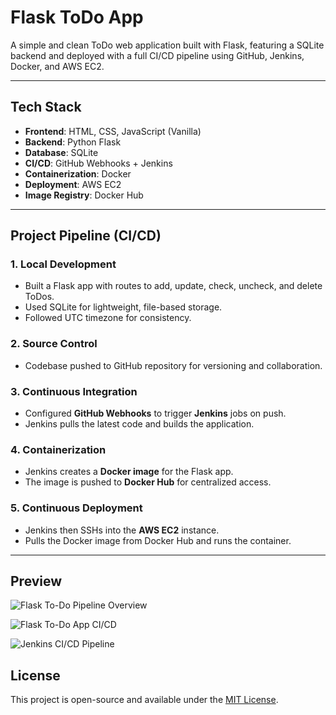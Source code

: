 # Flask ToDo App

A simple and clean ToDo web application built with Flask, featuring a SQLite backend and deployed with a full CI/CD pipeline using GitHub, Jenkins, Docker, and AWS EC2.

---

## Tech Stack

- **Frontend**: HTML, CSS, JavaScript (Vanilla)
- **Backend**: Python Flask
- **Database**: SQLite
- **CI/CD**: GitHub Webhooks + Jenkins
- **Containerization**: Docker
- **Deployment**: AWS EC2
- **Image Registry**: Docker Hub

---

## Project Pipeline (CI/CD)

### 1. Local Development
- Built a Flask app with routes to add, update, check, uncheck, and delete ToDos.
- Used SQLite for lightweight, file-based storage.
- Followed UTC timezone for consistency.

### 2. Source Control
- Codebase pushed to GitHub repository for versioning and collaboration.

### 3. Continuous Integration
- Configured **GitHub Webhooks** to trigger **Jenkins** jobs on push.
- Jenkins pulls the latest code and builds the application.

### 4. Containerization
- Jenkins creates a **Docker image** for the Flask app.
- The image is pushed to **Docker Hub** for centralized access.

### 5. Continuous Deployment
- Jenkins then SSHs into the **AWS EC2** instance.
- Pulls the Docker image from Docker Hub and runs the container.

---

## Preview

![Flask To-Do Pipeline Overview](https://dl.dropboxusercontent.com/scl/fi/ktwibcwgztapbtepmom9i/flask-to-do-pipeline-overview.png?rlkey=y1s4h6y5q8ecbkq22k2hqz6l5&st=hv5y4swd&dl=0?raw=1)


![Flask To-Do App CI/CD](https://dl.dropboxusercontent.com/scl/fi/nhagw5s9y2dvq4n5syodq/flask-to-do-app-cicd.png?rlkey=u54xl9dlgo770rro9lqu8y38g&st=n08fv15e&dl=0?raw=1)


![Jenkins CI/CD Pipeline](https://dl.dropboxusercontent.com/scl/fi/5moxjkihp0a8buae74sqe/jenkins-flask-to-do-app.png?rlkey=coecafb4enm9wsjhwuufsgk3x&st=5d2o4c40&dl=0?raw=1)



## License

This project is open-source and available under the [MIT License](LICENSE).

